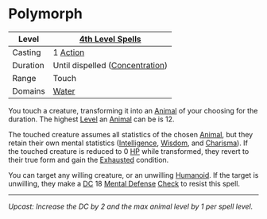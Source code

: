 # Polymorph

| Level    | [4th Level Spells](4th%20Level%20Spells.md)                           |
| -------- | --------------------------------------------------------------------- |
| Casting  | 1 [Action](../../../../Game%20Procedures/Core%20Procedures/Action.md) |
| Duration | Until dispelled ([Concentration](../../Concentration.md))             |
| Range    | Touch                                                                 |
| Domains  | [Water](../../Spell%20Domains/Water.md)                               |

You touch a creature, transforming it into an [Animal](../../../../Resources%20for%20GMs/Creatures/Creature%20Types/Animal.md) of your choosing for the duration. The highest [Level](../../../../Player%20Characters/Derived%20Statistics/Level.md) an [Animal](../../../../Resources%20for%20GMs/Creatures/Creature%20Types/Animal.md) can be is 12.

The touched creature assumes all statistics of the chosen [Animal](../../../../Resources%20for%20GMs/Creatures/Creature%20Types/Animal.md), but they retain their own mental statistics ([Intelligence](../../../../Player%20Characters/The%20Ability%20Scores/Intelligence.md), [Wisdom](../../../../Player%20Characters/The%20Ability%20Scores/Wisdom.md), and [Charisma](../../../../Player%20Characters/The%20Ability%20Scores/Charisma.md)). If the touched creature is reduced to 0 [HP](../../../../Player%20Characters/Derived%20Statistics/Hit%20Points.md) while transformed, they revert to their true form and gain the [Exhausted](../../../../Game%20Procedures/Conditions/Exhausted.md) condition.

You can target any willing creature, or an unwilling [Humanoid](../../../../Resources%20for%20GMs/Creatures/Creature%20Types/Humanoid.md). If the target is unwilling, they make a [DC](../../../../Game%20Procedures/Core%20Procedures/DC.md) 18 [Mental Defense](../../../../Player%20Characters/Derived%20Statistics/Mental%20Defense.md) [Check](../../../../Game%20Procedures/Core%20Procedures/Check.md) to resist this spell.

---
*Upcast: Increase the DC by 2 and the max animal level by 1 per spell level.*
